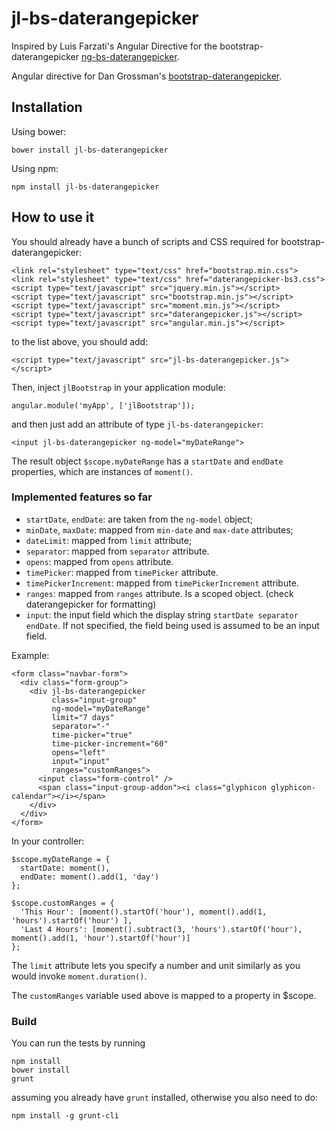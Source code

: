 jl-bs-daterangepicker
=====================

Inspired by Luis Farzati's Angular Directive for the bootstrap-daterangepicker [ng-bs-daterangepicker](https://github.com/luisfarzati/ng-bs-daterangepicker).

Angular directive for Dan Grossman's [bootstrap-daterangepicker](https://github.com/dangrossman/bootstrap-daterangepicker).

Installation
------------

Using bower:

```
bower install jl-bs-daterangepicker
```

Using npm:

```
npm install jl-bs-daterangepicker
```


How to use it
-------------

You should already have a bunch of scripts and CSS required for bootstrap-daterangepicker:

```
<link rel="stylesheet" type="text/css" href="bootstrap.min.css">
<link rel="stylesheet" type="text/css" href="daterangepicker-bs3.css">
<script type="text/javascript" src="jquery.min.js"></script>
<script type="text/javascript" src="bootstrap.min.js"></script>
<script type="text/javascript" src="moment.min.js"></script>
<script type="text/javascript" src="daterangepicker.js"></script>
<script type="text/javascript" src="angular.min.js"></script>
```

to the list above, you should add:

```
<script type="text/javascript" src="jl-bs-daterangepicker.js"></script>
```

Then, inject `jlBootstrap` in your application module:

```
angular.module('myApp', ['jlBootstrap']);
```

and then just add an attribute of type `jl-bs-daterangepicker`:

```
<input jl-bs-daterangepicker ng-model="myDateRange">
```

The result object `$scope.myDateRange` has a `startDate` and `endDate` properties, which are instances of `moment()`.

### Implemented features so far

* `startDate`, `endDate`: are taken from the `ng-model` object;
* `minDate`, `maxDate`: mapped from `min-date` and `max-date` attributes;
* `dateLimit`: mapped from `limit` attribute;
* `separator`: mapped from `separator` attribute.
* `opens`: mapped from `opens` attribute.
* `timePicker`: mapped from `timePicker` attribute.
* `timePickerIncrement`: mapped from `timePickerIncrement` attribute.
* `ranges`: mapped from `ranges` attribute. Is a scoped object. (check daterangepicker for formatting)
* `input`: the input field which the display string `startDate separator endDate`. If not specified, the field being used is assumed to be an input field.

Example:

```
<form class="navbar-form">
  <div class="form-group">
    <div jl-bs-daterangepicker
         class="input-group"
         ng-model="myDateRange"
         limit="7 days"
         separator="-"
         time-picker="true"
         time-picker-increment="60"
         opens="left"
         input="input"
         ranges="customRanges">
      <input class="form-control" />
      <span class="input-group-addon"><i class="glyphicon glyphicon-calendar"></i></span>
    </div>
  </div>
</form>
```

In your controller: 

```
$scope.myDateRange = {
  startDate: moment(),
  endDate: moment().add(1, 'day')
};
    
$scope.customRanges = {
  'This Hour': [moment().startOf('hour'), moment().add(1, 'hours').startOf('hour') ],
  'Last 4 Hours': [moment().subtract(3, 'hours').startOf('hour'), moment().add(1, 'hour').startOf('hour')]
};
```

The `limit` attribute lets you specify a number and unit similarly as you would invoke `moment.duration()`.

The `customRanges` variable used above is mapped to a property in $scope.

### Build

You can run the tests by running

```
npm install
bower install
grunt
```

assuming you already have `grunt` installed, otherwise you also need to do:

```
npm install -g grunt-cli